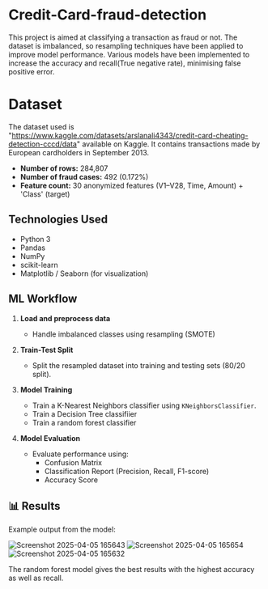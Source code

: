 # Credit-Card-fraud-detection
This project is aimed at classifying a transaction as fraud or not. The dataset is imbalanced, so resampling techniques have been applied to improve model performance. Various models have been implemented to increase the accuracy and recall(True negative rate), minimising false positive error.


# Dataset
The dataset used is "https://www.kaggle.com/datasets/arslanali4343/credit-card-cheating-detection-cccd/data" available on Kaggle. It contains transactions made by European cardholders in September 2013.

- **Number of rows:** 284,807
- **Number of fraud cases:** 492 (0.172%)
- **Feature count:** 30 anonymized features (V1–V28, Time, Amount) + 'Class' (target)


## Technologies Used

- Python 3
- Pandas
- NumPy
- scikit-learn
- Matplotlib / Seaborn (for visualization)

## ML Workflow

1. **Load and preprocess data**
   - Handle imbalanced classes using resampling (SMOTE)

2. **Train-Test Split**
   - Split the resampled dataset into training and testing sets (80/20 split).

3. **Model Training**
   - Train a K-Nearest Neighbors classifier using `KNeighborsClassifier`.
   - Train a Decision Tree classifiier
   - Train a random forest classifier

4. **Model Evaluation**
   - Evaluate performance using:
     - Confusion Matrix
     - Classification Report (Precision, Recall, F1-score)
     - Accuracy Score

## 📊 Results

Example output from the model:


![Screenshot 2025-04-05 165643](https://github.com/user-attachments/assets/9a4455ab-c41c-4eca-af1e-511c8b2363d8)
![Screenshot 2025-04-05 165654](https://github.com/user-attachments/assets/50b981e0-af21-4ff7-9db6-964d84299f17)
![Screenshot 2025-04-05 165632](https://github.com/user-attachments/assets/65431d7b-cbec-4b3c-9dad-d29d0555c817)

The random forest model gives the best results with the highest accuracy as well as recall.

